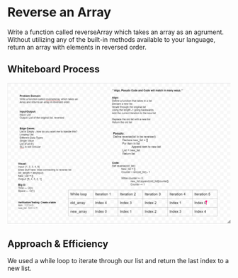 # Reverse an Array

Write a function called reverseArray which takes an array as an agrument. Without utilizing any of the built-in methods available to your language, return an array with elements in reversed order.

## Whiteboard Process

![reverseArray](../../assets/array_reverse.PNG)

## Approach & Efficiency

We used a while loop to iterate through our list and return the last index to a new list.
